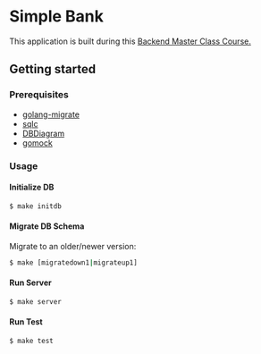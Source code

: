 # Simple Bank
This application is built during this [Backend Master Class Course.](https://www.udemy.com/course/backend-master-class-golang-postgresql-kubernetes/)

## Getting started
### Prerequisites
- [golang-migrate](https://github.com/golang-migrate/migrate)
- [sqlc](https://sqlc.dev/)
- [DBDiagram](https://www.dbdiagram.io/d/Simple-bank-66221b7303593b6b6167e52a)
- [gomock](https://github.com/golang/mock?tab=readme-ov-file)

### Usage
#### Initialize DB
```bash
$ make initdb
```

#### Migrate DB Schema
Migrate to an older/newer version:
```bash
$ make [migratedown1|migrateup1]
```

#### Run Server
```bash
$ make server
```

#### Run Test
```bash
$ make test
```
